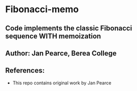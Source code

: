 # Fibonacci-memo
## Code implements the classic Fibonacci sequence WITH memoization

## Author: Jan Pearce, Berea College

## References:
- This repo contains original work by Jan Pearce 
